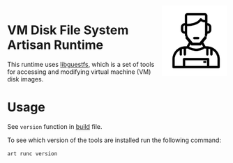 <img src="https://github.com/gatblau/artisan/raw/master/artisan.png" width="150" align="right"/>

# VM Disk File System Artisan Runtime

This runtime uses [libguestfs](https://www.libguestfs.org/), which is a set of tools for accessing and modifying virtual
machine (VM) disk images.

# Usage

See `version` function in [build](build.yaml) file.

To see which version of the tools are installed run the following command:

```sh
art runc version
```
